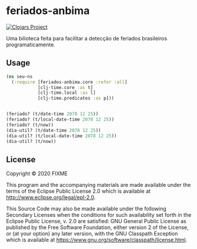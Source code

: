 # feriados-anbima

[![Clojars Project](https://img.shields.io/clojars/v/feriados-anbima.svg)](https://clojars.org/feriados-anbima)

Uma bilioteca feita para facilitar a detecção de feriados brasileiros programaticamente.

## Usage

```clojure
(ns seu-ns
  (:require [feriados-anbima.core :refer :all] 
            [clj-time.core :as t]
            [clj-time.local :as l]
            [clj-time.predicates :as p]))


(feriado? (t/date-time 2078 12 25))
(feriado? (t/local-date-time 2078 12 25))
(feriado? (t/now))
(dia-util? (t/date-time 2078 12 25))
(dia-util? (t/local-date-time 2078 12 25))
(dia-util? (t/now))
```

## License

Copyright © 2020 FIXME

This program and the accompanying materials are made available under the
terms of the Eclipse Public License 2.0 which is available at
http://www.eclipse.org/legal/epl-2.0.

This Source Code may also be made available under the following Secondary
Licenses when the conditions for such availability set forth in the Eclipse
Public License, v. 2.0 are satisfied: GNU General Public License as published by
the Free Software Foundation, either version 2 of the License, or (at your
option) any later version, with the GNU Classpath Exception which is available
at https://www.gnu.org/software/classpath/license.html.
